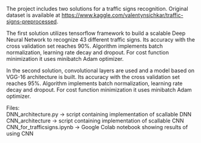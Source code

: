 The project includes two solutions for a traffic signs recognition. Original dataset is available at https://www.kaggle.com/valentynsichkar/traffic-signs-preprocessed.

The first solution utilizes tensorflow framework to build a scalable Deep Neural Network to recognize 43 different traffic signs. Its accuracy with the cross validation set reaches 90%. Algorithm implements batch normalization, learning rate decay and dropout. For cost function minimization it uses minibatch Adam optimizer.

In the second solution, convolutional layers are used and a model based on VGG-16 architecture is built. Its accuracy with the cross validation set reaches 95%. Algorithm implements batch normalization, learning rate decay and dropout. For cost function minimization it uses minibatch Adam optimizer.

Files:  
DNN_architecture.py -> script containing implementation of scallable DNN  
CNN_architecture -> script containing implementation of scallable CNN   
CNN_for_trafficsigns.ipynb -> Google Colab notebook showing results of using CNN
